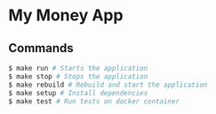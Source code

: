 # My Money App

## Commands

```bash
$ make run # Starts the application
$ make stop # Stops the application
$ make rebuild # Rebuild and start the application
$ make setup # Install dependencies
$ make test # Run tests on docker container
```
